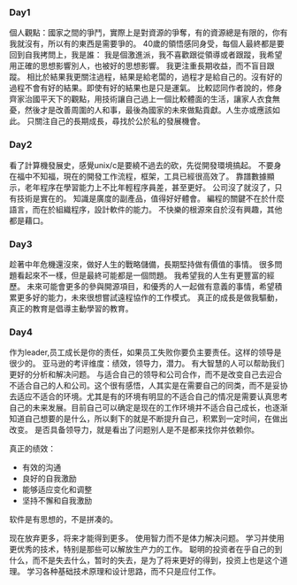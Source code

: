 ### Day1

個人觀點：國家之間的爭鬥，實際上是對資源的爭奪，有的資源總是有限的，你有我就沒有，所以有的東西是需要爭的。
40歲的領悟感同身受，每個人最終都是要回到自我拷問上，我是誰：
我是個激進派，我不喜歡跟從領導或者跟蹤，我希望用正確的思想影響別人，也被好的思想影響。
我更注重長期收益，而不盲目跟蹤。
相比於結果我更關注過程，結果是給老闆的，過程才是給自己的。沒有好的過程不會有好的結果。即使有好的結果也是只是運氣。
比較認同作者說的，修身齊家治國平天下的觀點，用技術讓自己過上一個比較體面的生活，讓家人衣食無憂，然後才是改善周圍的人和事，最後為國家的未來做點貢獻。人生亦或應該如此。
只關注自己的長期成長，尋找於公於私的發展機會。


### Day2

看了計算機發展史，感覺unix/c是要繞不過去的砍，先從開發環境搞起。
不要身在福中不知福，現在的開發工作流程，框架，工具已經很高效了。
靠譜數據顯示，老年程序在學習能力上不比年輕程序員差，甚至更好。
公司沒了就沒了，只有技術是實在的。
知識是廣度的副產品，值得好好體會。
編程的關鍵不在於什麼語言，而在於組織程序，設計軟件的能力。
不快樂的根源來自於沒有興趣，其他都是藉口。


### Day3

趁著中年危機還沒來，做好人生的戰略儲備，長期堅持做有價值的事情。
很多問題看起來不一樣，但是最終可能都是一個問題。
我希望我的人生有更豐富的經歷。
未來可能會更多的參與開源項目，和優秀的人一起做有意義的事情，希望積累更多好的能力，未來很想嘗試遠程協作的工作模式。
真正的成長是做我驅動，真正的教育是倡導主動學習的教育。


### Day4

作为leader,员工成长是你的责任，如果员工失败你要负主要责任。这样的领导是很少的。
亚马逊的考评维度：绩效，领导力，潜力。
有大智慧的人可以帮助我们更好的分析和解决问题。
与适合自己的领导和公司合作，而不是改变自己去迎合不适合自己的人和公司。这个很有感悟，人其实是在需要自己的同类，而不是妥协去适应不适合的环境。尤其是有的环境有明显的不适合自己的情况是需要认真思考自己的未来发展。目前自己可以确定是现在的工作环境并不适合自己成长，也逐渐知道自己想要的是什么，所以剩下的就是不断提升自己，积累到一定时间，在做出改变。
是否具备领导力，就是看出了问题别人是不是都来找你并依赖你。

真正的绩效：
- 有效的沟通
- 良好的自我激励
- 能够适应变化和调整
- 坚持不懈和自我激励
  
软件是有思想的，不是拼凑的。

现在放弃更多，将来才能得到更多。
使用智力而不是体力解决问题。
学习并使用更优秀的技术，特别是那些可以解放生产力的工作。
聪明的投资者在乎自己的到什么，而不是失去什么，暂时的失去，是为了将来更好的得到，投资上也是这个道理。
学习各种基础技术原理和设计思路，而不只是应付工作。
